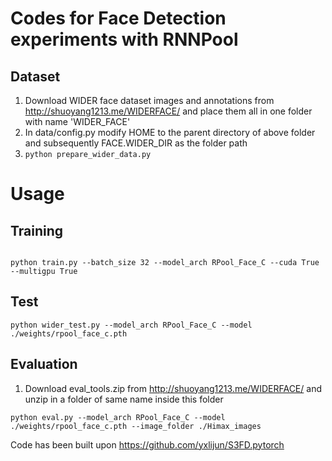 # Codes for Face Detection experiments with RNNPool


## Dataset
1. Download WIDER face dataset images and annotations from http://shuoyang1213.me/WIDERFACE/ and place them all in one folder with name 'WIDER_FACE'
2. In data/config.py modify HOME to the parent directory of above folder and subsequently FACE.WIDER_DIR as the folder path 
3. ``` python prepare_wider_data.py ```



# Usage
## Training

```shell

python train.py --batch_size 32 --model_arch RPool_Face_C --cuda True --multigpu True

```


## Test
```shell
python wider_test.py --model_arch RPool_Face_C --model ./weights/rpool_face_c.pth
```

## Evaluation
1. Download eval_tools.zip from http://shuoyang1213.me/WIDERFACE/ and unzip in a folder of same name inside this folder

```shell
python eval.py --model_arch RPool_Face_C --model ./weights/rpool_face_c.pth --image_folder ./Himax_images
```

Code has been built upon https://github.com/yxlijun/S3FD.pytorch